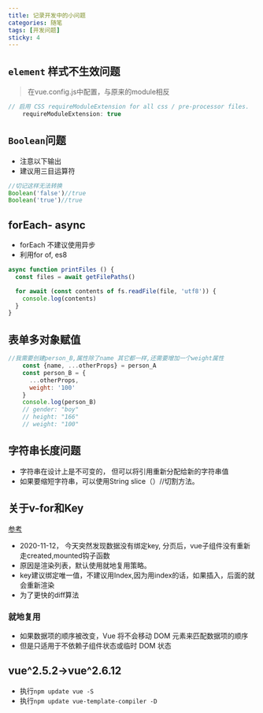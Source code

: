 ```yaml
---
title: 记录开发中的小问题
categories: 随笔
tags: [开发问题]
sticky: 4
---
```


<Meta/> 

## `element` 样式不生效问题
> 在vue.config.js中配置，与原来的module相反
```javascript
// 启用 CSS requireModuleExtension for all css / pre-processor files.
    requireModuleExtension: true
```

## `Boolean`问题
* 注意以下输出
* 建议用三目运算符

```js
//切记这样无法转换
Boolean('false')//true
Boolean('true')//true
```

## forEach- async
* forEach 不建议使用异步
* 利用for of, es8
```js
async function printFiles () {
  const files = await getFilePaths()

  for await (const contents of fs.readFile(file, 'utf8')) {
    console.log(contents)
  }
}
```

## 表单多对象赋值
```js
//我需要创建person_B,属性除了name 其它都一样,还需要增加一个weight属性
    const {name, ...otherProps} = person_A
    const person_B = {
      ...otherProps,
      weight: '100'
    }
    console.log(person_B)
    // gender: "boy"
    // height: "166"
    // weight: "100"
```

## 字符串长度问题
* 字符串在设计上是不可变的， 但可以将引用重新分配给新的字符串值
* 如果要缩短字符串，可以使用String slice（）//切割方法。

## 关于v-for和Key
[参考](https://juejin.im/post/6844903577215827982)
* 2020-11-12， 今天突然发现数据没有绑定key, 分页后，vue子组件没有重新走created,mounted钩子函数
* 原因是渲染列表，默认使用就地复用策略。
* key建议绑定唯一值，不建议用Index,因为用index的话，如果插入，后面的就会重新渲染
* 为了更快的diff算法 

### 就地复用
* 如果数据项的顺序被改变，Vue 将不会移动 DOM 元素来匹配数据项的顺序
* 但是只适用于不依赖子组件状态或临时 DOM 状态  

## vue^2.5.2->vue^2.6.12
* 执行`npm update vue -S`
* 执行`npm update vue-template-compiler -D`